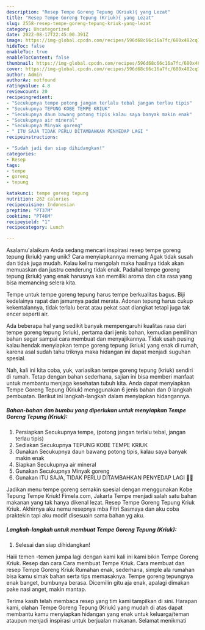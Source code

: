 ```yaml
---
description: "Resep Tempe Goreng Tepung (Kriuk){ yang Lezat"
title: "Resep Tempe Goreng Tepung (Kriuk){ yang Lezat"
slug: 2558-resep-tempe-goreng-tepung-kriuk-yang-lezat
category: Uncategorized
date: 2022-08-17T22:45:00.391Z
image: https://img-global.cpcdn.com/recipes/596d68c66c16a7fc/680x482cq70/tempe-goreng-tepung-kriuk-foto-resep-utama.jpg
hideToc: false
enableToc: true
enableTocContent: false
thumbnail: https://img-global.cpcdn.com/recipes/596d68c66c16a7fc/680x482cq70/tempe-goreng-tepung-kriuk-foto-resep-utama.jpg
cover: https://img-global.cpcdn.com/recipes/596d68c66c16a7fc/680x482cq70/tempe-goreng-tepung-kriuk-foto-resep-utama.jpg
author: Admin
authorAv: notfound
ratingvalue: 4.8
reviewcount: 20
recipeingredient:
- "Secukupnya tempe potong jangan terlalu tebal jangan terlau tipis"
- "Secukupnya TEPUNG KOBE TEMPE KRIUK"
- "Secukupnya daun bawang potong tipis kalau saya banyak makin enak"
- "Secukupnya air mineral"
- "Secukupnya Minyak goreng"
- " ITU SAJA TIDAK PERLU DITAMBAHKAN PENYEDAP LAGI "
recipeinstructions:

- "Sudah jadi dan siap dihidangkan!"
categories:
- Resep
tags:
- tempe
- goreng
- tepung

katakunci: tempe goreng tepung 
nutrition: 262 calories
recipecuisine: Indonesian
preptime: "PT37M"
cooktime: "PT46M"
recipeyield: "1"
recipecategory: Lunch

---
```



Asalamu'alaikum Anda sedang mencari inspirasi resep tempe goreng tepung (kriuk) yang unik? Cara menyiapkannya memang Agak tidak susah dan tidak juga mudah. Kalau keliru mengolah maka hasilnya tidak akan memuaskan dan justru cenderung tidak enak. Padahal tempe goreng tepung (kriuk) yang enak harusnya kan memiliki aroma dan cita rasa yang bisa memancing selera kita.


Tempe untuk tempe goreng tepung harus tempe berkualitas bagus. Biji kedelainya rapat dan jamurnya padat merata. Adonan tepung harus cukup kekentalannya, tidak terlalu berat atau pekat saat diangkat tetapi juga tak encer seperti air.

Ada beberapa hal yang sedikit banyak mempengaruhi kualitas rasa dari tempe goreng tepung (kriuk), pertama dari jenis bahan, kemudian pemilihan bahan segar sampai cara membuat dan menyajikannya. Tidak usah pusing kalau hendak menyiapkan tempe goreng tepung (kriuk) yang enak di rumah, karena asal sudah tahu triknya maka hidangan ini dapat menjadi suguhan spesial.


Nah, kali ini kita coba, yuk, variasikan tempe goreng tepung (kriuk) sendiri di rumah. Tetap dengan bahan sederhana, sajian ini bisa memberi manfaat untuk membantu menjaga kesehatan tubuh kita. Anda dapat menyiapkan Tempe Goreng Tepung (Kriuk) menggunakan 6 jenis bahan dan 0 langkah pembuatan. Berikut ini langkah-langkah dalam menyiapkan hidangannya.

<!--inarticleads1-->

##### Bahan-bahan dan bumbu yang diperlukan untuk menyiapkan Tempe Goreng Tepung (Kriuk):

1. Persiapkan Secukupnya tempe, (potong jangan terlalu tebal, jangan terlau tipis)
1. Sediakan Secukupnya TEPUNG KOBE TEMPE KRIUK
1. Gunakan Secukupnya daun bawang potong tipis, kalau saya banyak makin enak
1. Siapkan Secukupnya air mineral
1. Gunakan Secukupnya Minyak goreng
1. Gunakan  ITU SAJA, TIDAK PERLU DITAMBAHKAN PENYEDAP LAGI 👍🏼


Jadikan menu tempe goreng semakin spesial dengan menggunakan Kobe Tepung Tempe Kriuk! Fimela.com, Jakarta Tempe menjadi salah satu bahan makanan yang tak hanya dikenal lezat. Resep Tempe Goreng Tepung Kriuk Kriuk. Akhirnya aku nemu resepnya mba Fitri Sasmaya dan aku coba praktekin tapi aku modif disesuain sama bahan yg aku. 

<!--inarticleads2-->

##### Langkah-langkah untuk membuat Tempe Goreng Tepung (Kriuk):


1. Selesai dan siap dihidangkan!

Haiii temen -temen jumpa lagi dengan kami kali ini kami bikin Tempe Goreng Kriuk. Resep dan cara Cara membuat Tempe Kriuk. Cara membuat dan resep Tempe Goreng Kriuk Rumahan enak, sederhana, simple ala rumahan bisa kamu simak bahan serta tips memasaknya. Tempe goreng tepungnya enak banget, bumbunya berasa. Dicemilin gitu aja enak, apalagi dimakan pake nasi anget, makin mantap. 

Terima kasih telah membaca resep yang tim kami tampilkan di sini. Harapan kami, olahan Tempe Goreng Tepung (Kriuk) yang mudah di atas dapat membantu kamu menyiapkan hidangan yang enak untuk keluarga/teman ataupun menjadi inspirasi untuk berjualan makanan. Selamat menikmati
